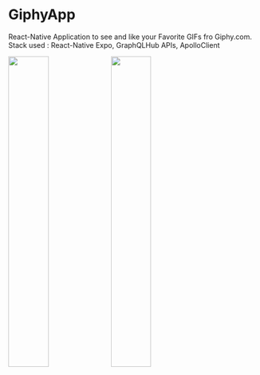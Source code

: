 # GiphyApp
React-Native Application to see and like your Favorite GIFs fro Giphy.com. Stack used : React-Native Expo, GraphQLHub APIs, ApolloClient 

<img width="40%" src="https://user-images.githubusercontent.com/17546836/56396740-278dd880-61f5-11e9-9208-bedc9cf8f934.jpg" />

<img width="40%" src="https://user-images.githubusercontent.com/17546836/56396741-278dd880-61f5-11e9-9d94-b32ac672901d.jpg" />
